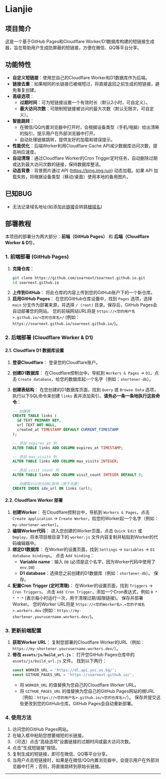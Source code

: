 # Lianjie

## 项目简介
这是一个基于GitHub Pages和Cloudflare Worker/D1数据库构建的短链接生成器，旨在帮助用户生成防屏蔽的短链接，方便在微信、QQ等平台分享。

## 功能特性
- **自定义短链接**：使用您自己的Cloudflare Worker和D1数据库作为后端。
- **链接去重**：如果相同的长链接已被缩短过，将直接返回之前生成的短链接，避免重复创建。
- **高级选项**：
    - **过期时间**：可为短链接设置一个有效时长（默认2小时，可自定义）。
    - **最大访问次数**：可限制短链接被访问的最大次数（默认无限次，可自定义）。
- **智能跳转**：
    - 在微信/QQ内置浏览器中打开时，会根据设备类型（手机/电脑）给出清晰的指引，提示用户在外部浏览器中打开。
    - 自动处理链接跳转，提供友好的加载和错误提示。
- **性能优化**：后端Worker利用Cloudflare Cache API减少数据库访问次数，提高响应速度。
- **自动清理**：通过Cloudflare Worker的Cron Trigger定时任务，自动删除过期或达到最大访问次数的链接，保持数据库整洁。
- **动态背景**：背景图片通过 API (https://bing.img.run) 动态加载。如果 API 加载失败，将根据设备类型（移动/桌面）使用本地的备用图片。
## 已知BUG
- 无法记录域名地址(如添加此[链接](https://blog.yxc.us.kg/posts/hallo)会转跳[根域名](https://blog.yxc.us.kg/))
## 部署教程

本项目的部署分为两大部分：**前端（GitHub Pages）** 和 **后端（Cloudflare Worker & D1）**。

### 1. 前端部署 (GitHub Pages)

1.  **克隆仓库**：
    ```bash
    git clone https://github.com/soarnext/soarnext.github.io.git
    cd soarnext.github.io
    ```
2.  **上传到GitHub**：
    将此仓库的内容上传到您的GitHub账户下的一个新仓库。
3.  **启用GitHub Pages**：
    在您的GitHub仓库设置中，找到 `Pages` 选项，选择 `main` 分支作为部署来源，并选择 `/ (root)` 目录。保存后，GitHub Pages会自动部署您的网站。
    您的前端网站URL将是 `https://<您的用户名>.github.io/<您的仓库名>/` (例如：`https://soarnext.github.io/soarnext.github.io/`)。

### 2. 后端部署 (Cloudflare Worker & D1)

#### 2.1. Cloudflare D1 数据库设置

1.  **登录Cloudflare**：
    登录您的Cloudflare账户。
2.  **创建D1数据库**：
    在Cloudflare控制台中，导航到 `Workers & Pages` -> `D1`，点击 `Create database`，给您的数据库起一个名字（例如：`shortener-db`）。
3.  **创建表结构**：
    在您创建的D1数据库页面，找到 `Query` 或 `Browse Data` 选项，执行以下SQL命令来创建 `links` 表并添加索引。**请务必一条一条地执行这些命令**：

    ```sql
    -- 创建表
    CREATE TABLE links (
      id TEXT PRIMARY KEY,
      url TEXT NOT NULL,
      created_at TIMESTAMP DEFAULT CURRENT_TIMESTAMP
    );

    -- 添加 expires_at 列
    ALTER TABLE links ADD COLUMN expires_at TIMESTAMP;

    -- 添加 max_visits 列
    ALTER TABLE links ADD COLUMN max_visits INTEGER;

    -- 添加 visit_count 列
    ALTER TABLE links ADD COLUMN visit_count INTEGER DEFAULT 0;

    -- 创建索引以优化URL查询（用于去重）
    CREATE INDEX idx_url ON links (url);
    ```

#### 2.2. Cloudflare Worker 部署

1.  **创建Worker**：
    在Cloudflare控制台中，导航到 `Workers & Pages`，点击 `Create application` -> `Create Worker`，给您的Worker起一个名字（例如：`my-shortener-worker`）。
2.  **编辑Worker代码**：
    进入您创建的Worker页面，点击 `Quick Edit` 或 `Deploy`，将本项目根目录下的 `worker.js` 文件内容复制并粘贴到Worker的代码编辑器中。
3.  **绑定D1数据库**：
    在Worker的设置页面，找到 `Settings` -> `Variables` -> `D1 database bindings`。
    点击 `Add binding`：
    -   **Variable name**：输入 `DB` (必须是这个名字，因为Worker代码中使用了 `env.DB`)
    -   **D1 database**：选择您之前创建的D1数据库（例如：`shortener-db`）。
    保存。
4.  **配置Cron Trigger (定时清理)**：
    在Worker的设置页面，找到 `Triggers` -> `Cron Triggers`。
    点击 `Add Cron Trigger`，添加一个Cron表达式，例如 `0 * * * *` (表示每小时运行一次，用于清理过期/超限链接)。
    保存并部署Worker。
    您的Worker URL将是 `https://<您的Worker名>.<您的子域名>.workers.dev` (例如：`https://my-shortener.yourusername.workers.dev/`)。

### 3. 更新前端配置

1.  **获取Worker URL**：
    复制您部署的Cloudflare Worker的URL（例如：`https://my-shortener.yourusername.workers.dev/`）。
2.  **修改 `assets/js/build_url.js`**：
    打开您GitHub Pages仓库中的 `assets/js/build_url.js` 文件。
    找到以下两行：
    ```javascript
    const WORKER_URL = 'https://dl.api.yxc.us.kg/';
    const GITHUB_PAGES_URL = 'https://soarnext.github.io/';
    ```
    -   将 `WORKER_URL` 的值替换为您自己的Cloudflare Worker URL。
    -   将 `GITHUB_PAGES_URL` 的值替换为您自己的GitHub Pages网站的根URL（例如：`https://<您的用户名>.github.io/<您的仓库名>/`）。
    保存并提交这些更改到您的GitHub仓库。GitHub Pages会自动重新部署。

### 4. 使用方法

1.  访问您的GitHub Pages网站。
2.  在输入框中粘贴您想要缩短的长链接。
3.  （可选）点击“高级选项”设置链接的过期时间或最大访问次数。
4.  点击“生成短链接”按钮。
5.  复制生成的短链接，即可在微信、QQ等平台分享。
6.  当用户点击短链接时，如果是在微信/QQ内置浏览器中，会提示用户在外部浏览器中打开；否则，将直接跳转到原始长链接。

---

